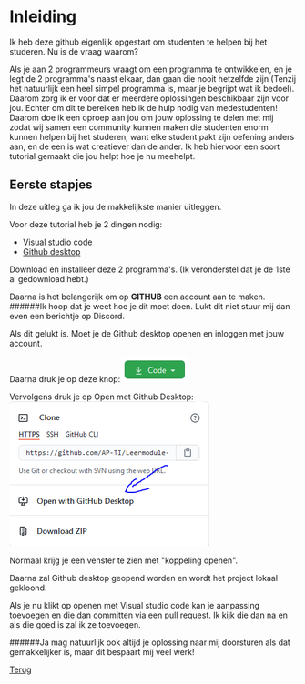 # Inleiding

Ik heb deze github eigenlijk opgestart om studenten te helpen bij het studeren. Nu is de vraag waarom? 

Als je aan 2 programmeurs vraagt om een programma te ontwikkelen, en je legt de 2 programma's naast elkaar, dan gaan die nooit hetzelfde zijn (Tenzij het natuurlijk een heel simpel programma is, maar je begrijpt wat ik bedoel). Daarom zorg ik er voor dat er meerdere oplossingen beschikbaar zijn voor jou. Echter om dit te bereiken heb ik de hulp nodig van medestudenten! Daarom doe ik een oproep aan jou om jouw oplossing te delen met mij zodat wij samen een community kunnen maken die studenten enorm kunnen helpen bij het studeren, want elke student pakt zijn oefening anders aan, en de een is wat creatiever dan de ander. Ik heb hiervoor een soort tutorial gemaakt die jou helpt hoe je nu meehelpt.

## Eerste stapjes

In deze uitleg ga ik jou de makkelijkste manier uitleggen.

Voor deze tutorial heb je 2 dingen nodig:

- [Visual studio code](https://code.visualstudio.com/)
- [Github desktop](https://desktop.github.com/)

Download en installeer deze 2 programma's. (Ik veronderstel dat je de 1ste al gedownload hebt.)

Daarna is het belangerijk om op **GITHUB** een account aan te maken.
######Ik hoop dat je weet hoe je dit moet doen. Lukt dit niet stuur mij dan even een berichtje op Discord.

Als dit gelukt is. Moet je de Github desktop openen en inloggen met jouw account.

Daarna druk je op deze knop:
![Code drukknop](/Index/Pictures/Code_drukknop.PNG)

Vervolgens druk je op Open met Github Desktop:
![](/Index/Pictures/Open_with_Github_Desktop.PNG)

Normaal krijg je een venster te zien met "koppeling openen".

Daarna zal Github desktop geopend worden en wordt het project lokaal gekloond.

Als je nu klikt op openen met Visual studio code kan je aanpassing toevoegen en die dan committen via een pull request. Ik kijk die dan na en als die goed is zal ik ze toevoegen.

######Ja mag natuurlijk ook altijd je oplossing naar mij doorsturen als dat gemakkelijker is, maar dit bespaart mij veel werk!

[Terug](/README.md)



